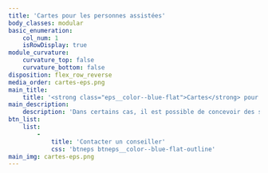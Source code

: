 ```yaml
---
title: 'Cartes pour les personnes assistées'
body_classes: modular
basic_enumeration:
    col_num: 1
    isRowDisplay: true
module_curvature:
    curvature_top: false
    curvature_bottom: false
disposition: flex_row_reverse
media_order: cartes-eps.png
main_title:
    title: '<strong class="eps__color--blue-flat">Cartes</strong> pour les personnes assistées'
main_description:
    description: 'Dans certains cas, il est possible de concevoir des solutions de paiements dans le but de fournir des cartes prépayées aux personnes assistées sur lesquelles seront versés des dons et allocations. Elles pourront ainsi dépenser les sommes versées en toute sécurité sans risque de dépassement et dans le contrôle total de l''association en charge de ces versements.'
btn_list:
    list:
        -
            title: 'Contacter un conseiller'
            css: 'btneps btneps__color--blue-flat-outline'
main_img: cartes-eps.png
---
```


